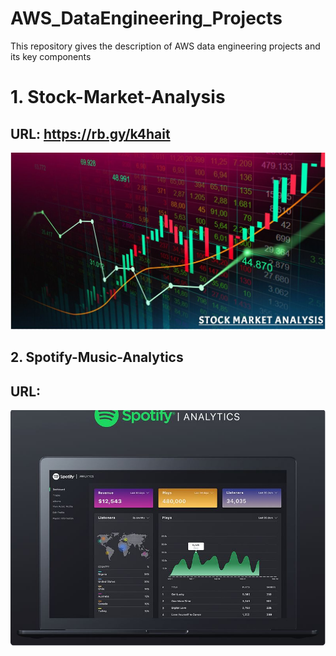 # AWS_DataEngineering_Projects
This repository gives the description of AWS data engineering projects and its key components

# 1. Stock-Market-Analysis
## URL: https://rb.gy/k4hait
![logo](https://github.com/Shoaib9288/AWS_DataEngineering_Projects/blob/main/stock-market-kafka-data-engineering-project/Stock%20Market%20Analysis.JPG)

## 2. Spotify-Music-Analytics
## URL:
![logo](https://github.com/Shoaib9288/AWS_DataEngineering_Projects/blob/main/spotify-etl-aws-data-pipeline-project/Spotify_Analytics.JPG)
